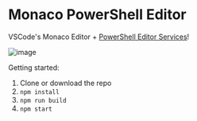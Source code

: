 # Monaco PowerShell Editor

VSCode's Monaco Editor + [PowerShell Editor Services](https://github.com/powershell/PowerShellEditorServices)!

![image](https://user-images.githubusercontent.com/2644648/43245349-da6d8f50-9062-11e8-94c0-db1fb0ff3b26.png)


Getting started:

1. Clone or download the repo
1. `npm install`
2. `npm run build`
3. `npm start`
